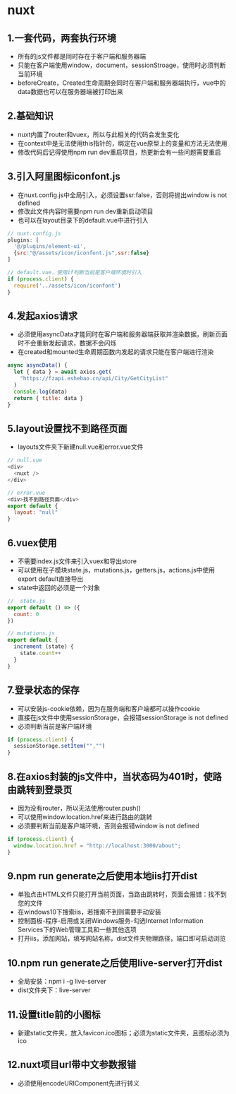 # nuxt

## 1.一套代码，两套执行环境

- 所有的js文件都是同时存在于客户端和服务器端
- 只能在客户端使用window，document，sessionStroage，使用时必须判断当前环境
- beforeCreate，Created生命周期会同时在客户端和服务器端执行，vue中的data数据也可以在服务器端被打印出来

## 2.基础知识

- nuxt内置了router和vuex，所以与此相关的代码会发生变化
- 在context中是无法使用this指针的，绑定在vue原型上的变量和方法无法使用
- 修改代码后记得使用npm run dev重启项目，热更新会有一些问题需要重启

## 3.引入阿里图标iconfont.js

- 在nuxt.config.js中全局引入，必须设置ssr:false，否则将抛出window is not defined
- 修改此文件内容时需要npm run dev重新启动项目
- 也可以在layout目录下的default.vue中进行引入

```js
// nuxt.config.js
plugins: [
  '@/plugins/element-ui',
  {src:"@/assets/icon/iconfont.js",ssr:false}
]

// default.vue，使用if判断当前是客户端环境时引入
if (process.client) {
  require('../assets/icon/iconfont')
}
```

## 4.发起axios请求

- 必须使用asyncData才能同时在客户端和服务器端获取并渲染数据，刷新页面时不会重新发起请求，数据不会闪烁
- 在created和mounted生命周期函数内发起的请求只能在客户端进行渲染

```js
async asyncData() {
  let { data } = await axios.get(
    "https://fzapi.eshebao.cn/api/City/GetCityList"
  )
  console.log(data)
  return { title: data }
}
```

## 5.layout设置找不到路径页面

- layouts文件夹下新建null.vue和error.vue文件

```js
// null.vue
<div>
  <nuxt />
</div>

// error.vue
<div>找不到路径页面</div>
export default {
  layout: "null"
}
```

## 6.vuex使用

- 不需要index.js文件来引入vuex和导出store
- 可以使用在子模块state.js，mutations.js，getters.js，actions.js中使用export default直接导出
- state中返回的必须是一个对象

```js
//  state.js
export default () => ({
  count: 0
})

// mutations.js
export default {
  increment (state) {
    state.count++
  }
}
```

## 7.登录状态的保存

- 可以安装js-cookie依赖，因为在服务端和客户端都可以操作cookie
- 直接在js文件中使用sessionStorage，会报错sessionStorage is not defined
- 必须判断当前是客户端环境

```js
if (process.client) {
  sessionStorage.setItem("","")
}
```

## 8.在axios封装的js文件中，当状态码为401时，使路由跳转到登录页

- 因为没有router，所以无法使用router.push()
- 可以使用window.location.href来进行路由的跳转
- 必须要判断当前是客户端环境，否则会报错window is not defined

```js
if (process.client) {
  window.location.href = "http://localhost:3000/about";
}
```

## 9.npm run generate之后使用本地iis打开dist

- 单独点击HTML文件只能打开当前页面，当路由跳转时，页面会报错：找不到您的文件
- 在windows10下搜索iis，若搜索不到则需要手动安装
- 控制面板-程序-启用或关闭Windows服务-勾选Internet Information Services下的Web管理工具和一些其他选项
- 打开iis，添加网站，填写网站名称，dist文件夹物理路径，端口即可启动浏览

## 10.npm run generate之后使用live-server打开dist

- 全局安装：npm i -g live-server
- dist文件夹下：live-server

## 11.设置title前的小图标

- 新建static文件夹，放入favicon.ico图标；必须为static文件夹，且图标必须为ico

## 12.nuxt项目url带中文参数报错

- 必须使用encodeURIComponent先进行转义